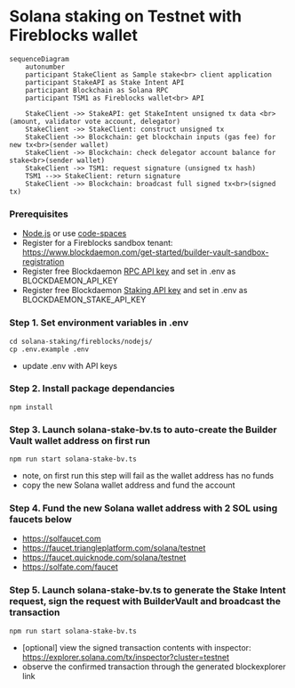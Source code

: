 
# Solana staking on Testnet with Fireblocks wallet

```mermaid
sequenceDiagram
    autonumber
    participant StakeClient as Sample stake<br> client application
    participant StakeAPI as Stake Intent API
    participant Blockchain as Solana RPC
    participant TSM1 as Fireblocks wallet<br> API

    StakeClient ->> StakeAPI: get StakeIntent unsigned tx data <br>(amount, validator vote account, delegator)
    StakeClient ->> StakeClient: construct unsigned tx
    StakeClient ->> Blockchain: get blockchain inputs (gas fee) for new tx<br>(sender wallet)
    StakeClient ->> Blockchain: check delegator account balance for stake<br>(sender wallet)
    StakeClient ->> TSM1: request signature (unsigned tx hash)
    TSM1 -->> StakeClient: return signature
    StakeClient ->> Blockchain: broadcast full signed tx<br>(signed tx)
```

### Prerequisites
  - [Node.js](https://nodejs.org/en/download/package-manager) or use [code-spaces](https://codespaces.new/Blockdaemon/demo-buildervault-stakingAPI?quickstart=1)
  - Register for a Fireblocks sandbox tenant: https://www.blockdaemon.com/get-started/builder-vault-sandbox-registration
  - Register free Blockdaemon [RPC API key](https://docs.blockdaemon.com/reference/get-started-rpc#step-1-sign-up-for-an-api-key) and set in .env as BLOCKDAEMON_API_KEY
  - Register free Blockdaemon [Staking API key](https://docs.blockdaemon.com/reference/get-started-staking-api#step-1-sign-up-for-an-api-key) and set in .env as BLOCKDAEMON_STAKE_API_KEY


### Step 1. Set environment variables in .env
```shell
cd solana-staking/fireblocks/nodejs/
cp .env.example .env
```
- update .env with API keys

### Step 2. Install package dependancies
```shell
npm install
```

### Step 3. Launch solana-stake-bv.ts to auto-create the Builder Vault wallet address on first run
```shell
npm run start solana-stake-bv.ts
```
- note, on first run this step will fail as the wallet address has no funds
- copy the new Solana wallet address and fund the account

### Step 4. Fund the new Solana wallet address with 2 SOL using faucets below
  - https://solfaucet.com
  - https://faucet.triangleplatform.com/solana/testnet
  - https://faucet.quicknode.com/solana/testnet
  - https://solfate.com/faucet

### Step 5. Launch solana-stake-bv.ts to generate the Stake Intent request, sign the request with BuilderVault and broadcast the transaction
```shell
npm run start solana-stake-bv.ts
```
- [optional] view the signed transaction contents with inspector: https://explorer.solana.com/tx/inspector?cluster=testnet
- observe the confirmed transaction through the generated blockexplorer link
